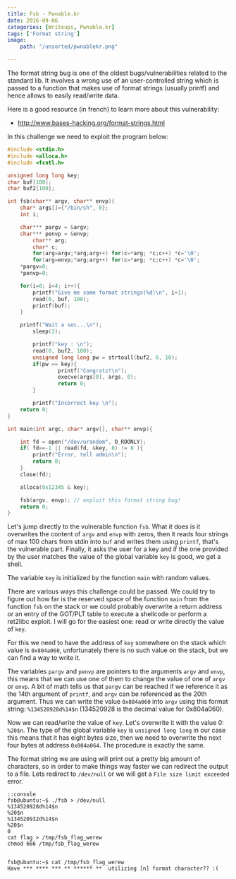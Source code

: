 ```yaml
---
title: Fsb - Pwnable.kr
date: 2016-09-06
categories: [Writeups, Pwnable.kr]
tags: ['Format string']
image:
    path: "/unsorted/pwnablekr.png"

---
```


The format string bug is one of the oldest bugs/vulnerabilities related to the
standard lib. It involves a wrong use of an user-controlled string which is
passed to a function that makes use of format strings (usually printf) and 
hence allows to easily read/write data.

Here is a good resource (in french) to learn more about this vulnerability:

- <http://www.bases-hacking.org/format-strings.html>


In this challenge we need to exploit the program below:

```c
#include <stdio.h>
#include <alloca.h>
#include <fcntl.h>

unsigned long long key;
char buf[100];
char buf2[100];

int fsb(char** argv, char** envp){
    char* args[]={"/bin/sh", 0};
    int i;

    char*** pargv = &argv;
    char*** penvp = &envp;
        char** arg;
        char* c;
        for(arg=argv;*arg;arg++) for(c=*arg; *c;c++) *c='\0';
        for(arg=envp;*arg;arg++) for(c=*arg; *c;c++) *c='\0';
    *pargv=0;
    *penvp=0;

    for(i=0; i<4; i++){
        printf("Give me some format strings(%d)\n", i+1);
        read(0, buf, 100);
        printf(buf);
    }

    printf("Wait a sec...\n");
        sleep(3);

        printf("key : \n");
        read(0, buf2, 100);
        unsigned long long pw = strtoull(buf2, 0, 10);
        if(pw == key){
                printf("Congratz!\n");
                execve(args[0], args, 0);
                return 0;
        }

        printf("Incorrect key \n");
    return 0;
}

int main(int argc, char* argv[], char** envp){

    int fd = open("/dev/urandom", O_RDONLY);
    if( fd==-1 || read(fd, &key, 8) != 8 ){
        printf("Error, tell admin\n");
        return 0;
    }
    close(fd);

    alloca(0x12345 & key);

    fsb(argv, envp); // exploit this format string bug!
    return 0;
}
```

Let's jump directly to the vulnerable function `fsb`. What it does is it overwrites
the content of `argv` and `envp` with zeros, then it reads four strings of max
100 chars from stdin into `buf` and writes them using `printf`, that's the 
vulnerable part. Finally, it asks the user for a key and if the one provided by
the user matches the value of the global variable `key` is good, we get a
shell.

The variable `key` is initialized by the function `main` with random values.

There are various ways this challenge could be passed. We could try to figure
out how far is the reserved space of the function `main` from the function
`fsb` on the stack or we could probably overwrite a return address or an entry
of the GOT/PLT table to execute a shellcode or perform a ret2libc exploit.
I will go for the easiest one: read or write directly the value of `key`.

For this we need to have the address of `key` somewhere on the stack which value
is `0x804a060`, unfortunately there is no such value on the stack, but we can find
a way to write it.

The variables `pargv` and `penvp` are pointers to the arguments `argv` and `envp`,
this means that we can use one of them to change the value of one of `argv` or `envp`.
A bit of math tells us that `pargv` can be reached if we reference it as the
14th argument of `printf`, and `argv` can be referenced as the 20th argument.
Thus we can write the value `0x804a060` into `argv` using this format string:
`%134520928d%14$n` (134520928 is the decimal value for 0x804a060).

Now we can read/write the value of `key`. Let's overwrite it with the value 0:
`%20$n`. The type of the global variable `key` is `unsigned long long` in our 
case this means that it has eight bytes size, then we need to overwrite the next
four bytes at address `0x804a064`. The procedure is exactly the same.

The format string we are using will print out a pretty big amount of characters,
so in order to make things way faster we can redirect the output to a file.
Lets redirect to `/dev/null` or we will get a `File size limit exceeded` error.

    ::console
    fsb@ubuntu:~$ ./fsb > /dev/null
    %134520928d%14$n
    %20$n
    %134520932d%14$n
    %20$n
    0
    cat flag > /tmp/fsb_flag_werew 
    chmod 666 /tmp/fsb_flag_werew


    fsb@ubuntu:~$ cat /tmp/fsb_flag_werew
    Have *** **** *** ** ****** **  utilizing [n] format character?? :(

